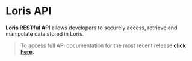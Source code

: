 # Loris API

**Loris RESTful API** allows developers to securely access, retrieve and manipulate data stored in Loris.

>To access full API documentation for the most recent release **[click here](https://github.com/aces/Loris/blob/master/docs/API/LorisRESTAPI.md).**
